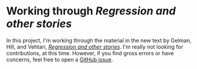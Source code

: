 # Working through *Regression and other stories*

In this project, I'm working through the material in the new text by Gelman, Hill, and Vehtari, [*Regression and other stories*](https://www.cambridge.org/core/books/regression-and-other-stories/DD20DD6C9057118581076E54E40C372C). I'm really not looking for contributions, at this time. However, if you find gross errors or have concerns, feel free to open a [GitHub issue](https://github.com/ASKurz/Statistical_Rethinking_with_brms_ggplot2_and_the_tidyverse_2_ed/issues).
